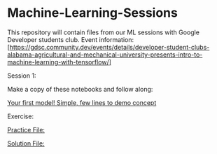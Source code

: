 # Machine-Learning-Sessions
This repository will contain files from our ML sessions with Google Developer students club. Event information: [https://gdsc.community.dev/events/details/developer-student-clubs-alabama-agricultural-and-mechanical-university-presents-intro-to-machine-learning-with-tensorflow/]

Session 1:

Make a copy of these notebooks and follow along: 

[Your first model! Simple, few lines to demo concept ](bit.ly/4dah3t0)

Exercise:

[Practice File:](https://drive.google.com/file/d/14dc7-uKgbZUwqRZvwRCOXRycGzuYGxF7/view)

[Solution File:](https://drive.google.com/file/d/1OOao4a_Th99ZZvFuk2WEoEh6fhKIvzTb/view?pli=1)
